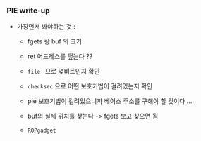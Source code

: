 ### PIE write-up

- 가장먼저 봐야하는 것 :
    - fgets 랑 buf 의 크기 
    - ret 어드레스를 덮는다 ??

    - ```file ``` 으로 몇비트인지 확인 
    - ```checksec``` 으로 어떤 보호기법이 걸려있는지 확인
    - pie 보호기법이 걸려있으니까 베이스 주소를 구해야 할 것이다 ....
    - buf의 실제 위치를 찾는다 ->  fgets 보고 찾으면 됨 
    - ```ROPgadget```     
